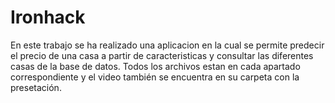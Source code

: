 # Ironhack
En este trabajo se ha realizado una aplicacion en la cual se permite predecir el precio de una casa a partir de caracteristicas y consultar las diferentes casas de la base de datos. 
Todos los archivos estan en cada apartado correspondiente y el video también se encuentra en su carpeta con la presetación.
